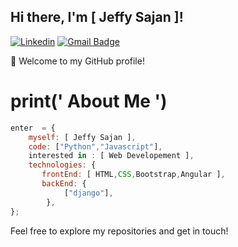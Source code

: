 ## Hi there, I'm [ Jeffy Sajan ]!

[![Linkedin](https://img.shields.io/badge/-LinkedIn-222222?style=flat-square&logo=Linkedin&logoColor=white&link=https://https://www.linkedin.com/in/jeffy-sajan-11562a215/)](https://www.linkedin.com/in/jeffy-sajan-11562a215/)
[![Gmail Badge](https://img.shields.io/badge/-gmail-c14438?style=flat-square&logo=Gmail&logoColor=white&link=mailto:jeffysajan9400@gmail.com)](mailto:jeffysajan9400@gmail.com)

👋 Welcome to my GitHub profile!

# print(' About Me  ')

```javascript
enter  = {
    myself: [ Jeffy Sajan ],
    code: ["Python","Javascript"],
    interested in : [ Web Developement ],
    technologies: {
       frontEnd: [ HTML,CSS,Bootstrap,Angular ],
       backEnd: {
            ["django"],
        },
};
```


Feel free to explore my repositories and get in touch!



